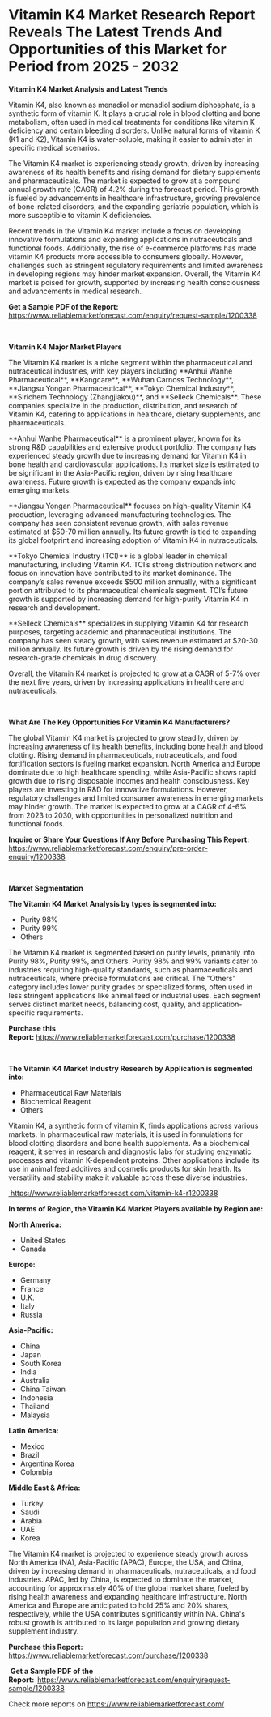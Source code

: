 <p><h1>Vitamin K4 Market Research Report Reveals The Latest Trends And Opportunities of this Market for Period from 2025 - 2032</h1></p><p><strong>Vitamin K4 Market Analysis and Latest Trends</strong></p>
<p><p>Vitamin K4, also known as menadiol or menadiol sodium diphosphate, is a synthetic form of vitamin K. It plays a crucial role in blood clotting and bone metabolism, often used in medical treatments for conditions like vitamin K deficiency and certain bleeding disorders. Unlike natural forms of vitamin K (K1 and K2), Vitamin K4 is water-soluble, making it easier to administer in specific medical scenarios.</p><p>The Vitamin K4 market is experiencing steady growth, driven by increasing awareness of its health benefits and rising demand for dietary supplements and pharmaceuticals. The market is expected to grow at a compound annual growth rate (CAGR) of 4.2% during the forecast period. This growth is fueled by advancements in healthcare infrastructure, growing prevalence of bone-related disorders, and the expanding geriatric population, which is more susceptible to vitamin K deficiencies.</p><p>Recent trends in the Vitamin K4 market include a focus on developing innovative formulations and expanding applications in nutraceuticals and functional foods. Additionally, the rise of e-commerce platforms has made vitamin K4 products more accessible to consumers globally. However, challenges such as stringent regulatory requirements and limited awareness in developing regions may hinder market expansion. Overall, the Vitamin K4 market is poised for growth, supported by increasing health consciousness and advancements in medical research.</p></p>
<p><strong>Get a Sample PDF of the Report:&nbsp;</strong> <a href="https://www.reliablemarketforecast.com/enquiry/request-sample/1200338?utm_campaign=1885&utm_medium=2&utm_source=Github&utm_content=ia&utm_term=25012025&utm_id=vitamin-k4">https://www.reliablemarketforecast.com/enquiry/request-sample/1200338</a></p>
<p>&nbsp;</p>
<p><strong>Vitamin K4 Major Market Players</strong></p>
<p><p>The Vitamin K4 market is a niche segment within the pharmaceutical and nutraceutical industries, with key players including **Anhui Wanhe Pharmaceutical**, **Kangcare**, **Wuhan Carnoss Technology**, **Jiangsu Yongan Pharmaceutical**, **Tokyo Chemical Industry**, **Sirichem Technology (Zhangjiakou)**, and **Selleck Chemicals**. These companies specialize in the production, distribution, and research of Vitamin K4, catering to applications in healthcare, dietary supplements, and pharmaceuticals.</p><p>**Anhui Wanhe Pharmaceutical** is a prominent player, known for its strong R&D capabilities and extensive product portfolio. The company has experienced steady growth due to increasing demand for Vitamin K4 in bone health and cardiovascular applications. Its market size is estimated to be significant in the Asia-Pacific region, driven by rising healthcare awareness. Future growth is expected as the company expands into emerging markets.</p><p>**Jiangsu Yongan Pharmaceutical** focuses on high-quality Vitamin K4 production, leveraging advanced manufacturing technologies. The company has seen consistent revenue growth, with sales revenue estimated at $50-70 million annually. Its future growth is tied to expanding its global footprint and increasing adoption of Vitamin K4 in nutraceuticals.</p><p>**Tokyo Chemical Industry (TCI)** is a global leader in chemical manufacturing, including Vitamin K4. TCI’s strong distribution network and focus on innovation have contributed to its market dominance. The company’s sales revenue exceeds $500 million annually, with a significant portion attributed to its pharmaceutical chemicals segment. TCI’s future growth is supported by increasing demand for high-purity Vitamin K4 in research and development.</p><p>**Selleck Chemicals** specializes in supplying Vitamin K4 for research purposes, targeting academic and pharmaceutical institutions. The company has seen steady growth, with sales revenue estimated at $20-30 million annually. Its future growth is driven by the rising demand for research-grade chemicals in drug discovery.</p><p>Overall, the Vitamin K4 market is projected to grow at a CAGR of 5-7% over the next five years, driven by increasing applications in healthcare and nutraceuticals.</p></p>
<p>&nbsp;</p>
<p><strong>What Are The Key Opportunities For Vitamin K4 Manufacturers?</strong></p>
<p><p>The global Vitamin K4 market is projected to grow steadily, driven by increasing awareness of its health benefits, including bone health and blood clotting. Rising demand in pharmaceuticals, nutraceuticals, and food fortification sectors is fueling market expansion. North America and Europe dominate due to high healthcare spending, while Asia-Pacific shows rapid growth due to rising disposable incomes and health consciousness. Key players are investing in R&D for innovative formulations. However, regulatory challenges and limited consumer awareness in emerging markets may hinder growth. The market is expected to grow at a CAGR of 4-6% from 2023 to 2030, with opportunities in personalized nutrition and functional foods.</p></p>
<p><strong>Inquire or Share Your Questions If Any Before Purchasing This Report:</strong> <a href="https://www.reliablemarketforecast.com/enquiry/pre-order-enquiry/1200338?utm_campaign=1885&utm_medium=2&utm_source=Github&utm_content=ia&utm_term=25012025&utm_id=vitamin-k4">https://www.reliablemarketforecast.com/enquiry/pre-order-enquiry/1200338</a></p>
<p>&nbsp;</p>
<p><strong>Market Segmentation</strong></p>
<p><strong>The Vitamin K4 Market Analysis by types is segmented into:</strong></p>
<p><ul><li>Purity 98%</li><li>Purity 99%</li><li>Others</li></ul></p>
<p><p>The Vitamin K4 market is segmented based on purity levels, primarily into Purity 98%, Purity 99%, and Others. Purity 98% and 99% variants cater to industries requiring high-quality standards, such as pharmaceuticals and nutraceuticals, where precise formulations are critical. The "Others" category includes lower purity grades or specialized forms, often used in less stringent applications like animal feed or industrial uses. Each segment serves distinct market needs, balancing cost, quality, and application-specific requirements.</p></p>
<p><strong>Purchase this Report:&nbsp;</strong><a href="https://www.reliablemarketforecast.com/purchase/1200338?utm_campaign=1885&utm_medium=2&utm_source=Github&utm_content=ia&utm_term=25012025&utm_id=vitamin-k4">https://www.reliablemarketforecast.com/purchase/1200338</a></p>
<p>&nbsp;</p>
<p><strong>The Vitamin K4 Market Industry Research by Application is segmented into:</strong></p>
<p><ul><li>Pharmaceutical Raw Materials</li><li>Biochemical Reagent</li><li>Others</li></ul></p>
<p><p>Vitamin K4, a synthetic form of vitamin K, finds applications across various markets. In pharmaceutical raw materials, it is used in formulations for blood clotting disorders and bone health supplements. As a biochemical reagent, it serves in research and diagnostic labs for studying enzymatic processes and vitamin K-dependent proteins. Other applications include its use in animal feed additives and cosmetic products for skin health. Its versatility and stability make it valuable across these diverse industries.</p></p>
<p><a href="https://www.reliablemarketforecast.com/vitamin-k4-r1200338?utm_campaign=1885&utm_medium=2&utm_source=Github&utm_content=ia&utm_term=25012025&utm_id=vitamin-k4">&nbsp;https://www.reliablemarketforecast.com/vitamin-k4-r1200338</a></p>
<p><strong>In terms of Region, the Vitamin K4 Market Players available by Region are:</strong></p>
<p>
    <p> <strong> North America: </strong>
        <ul>
            <li>United States</li>
            <li>Canada</li>
        </ul>
        </p> 
    <p> <strong> Europe: </strong>
        <ul>
            <li>Germany</li>
            <li>France</li>
            <li>U.K.</li>
            <li>Italy</li>
            <li>Russia</li>
        </ul>
        </p> 
    <p> <strong> Asia-Pacific: </strong>
        <ul>
            <li>China</li>
            <li>Japan</li>
            <li>South Korea</li>
            <li>India</li>
            <li>Australia</li>
            <li>China Taiwan</li>
            <li>Indonesia</li>
            <li>Thailand</li>
            <li>Malaysia</li>
        </ul>
        </p> 
    <p> <strong> Latin America: </strong>
        <ul>
            <li>Mexico</li>
            <li>Brazil</li>
            <li>Argentina Korea</li>
            <li>Colombia</li>
        </ul>
        </p> 
    <p> <strong> Middle East & Africa: </strong>
        <ul>
            <li>Turkey</li>
            <li>Saudi</li>
            <li>Arabia</li>
            <li>UAE</li>
            <li>Korea</li>
        </ul>
    </p>
    </p>
<p><p>The Vitamin K4 market is projected to experience steady growth across North America (NA), Asia-Pacific (APAC), Europe, the USA, and China, driven by increasing demand in pharmaceuticals, nutraceuticals, and food industries. APAC, led by China, is expected to dominate the market, accounting for approximately 40% of the global market share, fueled by rising health awareness and expanding healthcare infrastructure. North America and Europe are anticipated to hold 25% and 20% shares, respectively, while the USA contributes significantly within NA. China's robust growth is attributed to its large population and growing dietary supplement industry.</p></p>
<p><strong>Purchase this Report: </strong><a href="https://www.reliablemarketforecast.com/purchase/1200338?utm_campaign=1885&utm_medium=2&utm_source=Github&utm_content=ia&utm_term=25012025&utm_id=vitamin-k4">https://www.reliablemarketforecast.com/purchase/1200338</a></p>
<p>&nbsp;<strong>Get a Sample PDF of the Report:&nbsp;&nbsp;</strong><a href="https://www.reliablemarketforecast.com/enquiry/request-sample/1200338?utm_campaign=1885&utm_medium=2&utm_source=Github&utm_content=ia&utm_term=25012025&utm_id=vitamin-k4">https://www.reliablemarketforecast.com/enquiry/request-sample/1200338</a></p>
<p><strong></strong></p>
<p>Check more reports on <a href="https://www.reliablemarketforecast.com/?utm_campaign=1885&utm_medium=2&utm_source=Github&utm_content=ia&utm_term=25012025&utm_id=vitamin-k4">https://www.reliablemarketforecast.com/</a></p>
